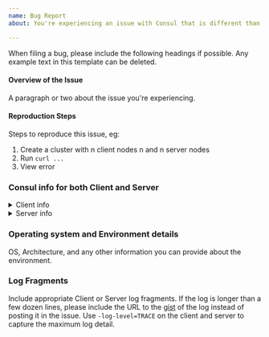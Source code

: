 ```yaml
---
name: Bug Report
about: You're experiencing an issue with Consul that is different than the documented behavior.

---
```


<!-- 
NOTE: If you are filing a specific issue related to Consul on Kubernetes or Consul on ECS, please file an issue at the following repos instead 
to receive a more timely response. Upon triage, your issue may be transferred to a different repo and more details will likely be requested to 
properly address the issue. 

- Consul on Kubernetes: https://github.com/hashicorp/consul-k8s 
- Consul on ECS: https://github.com/hashicorp/consul-k8s 
-->

When filing a bug, please include the following headings if possible. Any example text in this template can be deleted.

#### Overview of the Issue

A paragraph or two about the issue you're experiencing.

#### Reproduction Steps

Steps to reproduce this issue, eg:

1. Create a cluster with n client nodes n and n server nodes
1. Run `curl ...`
1. View error

### Consul info for both Client and Server

<details>
  <summary>Client info</summary>

```
output from client 'consul info' command here
```

</details>

<details>
  <summary>Server info</summary>

```
output from server 'consul info' command here
```

</details>

### Operating system and Environment details

OS, Architecture, and any other information you can provide about the environment.

### Log Fragments

Include appropriate Client or Server log fragments. If the log is longer than a few dozen lines, please include the URL to the [gist](https://gist.github.com/) of the log instead of posting it in the issue. Use `-log-level=TRACE` on the client and server to capture the maximum log detail.
